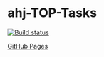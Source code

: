 # ahj-TOP-Tasks
[![Build status](https://ci.appveyor.com/api/projects/status/xahrfe00v1n3xnul?svg=true)](https://ci.appveyor.com/project/AnnVasilyeva/ahj-top-tasks)

[GitHub Pages](https://annvasilyeva.github.io/ahj-top-tasks/)